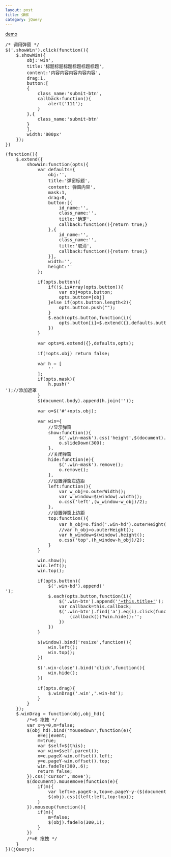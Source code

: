 ```yaml
---
layout: post
title: 弹框
category: jQuery
---
```


[demo](http://f2es.net/demo/show_window.html)
<pre>
/* 调用弹窗 */
$('.showWin').click(function(){
    $.showWin({
        obj:'win',
        title:'标题标题标题标题标题标题',
        content:'内容内容内容内容内容',
        drag:1,
        button:[
        {
            class_name:'submit-btn',
            callback:function(){
                alert('111');
            }
        },{
            class_name:'submit-btn'
        }
        ],
        width:'800px'
    });
})
</pre>
<pre>
(function(){
    $.extend({
        showWin:function(opts){
            var defaults={
                obj:'',
                title:'弹窗标题',
                content:'弹窗内容',
                mask:1,
                drag:0,
                button:[{
                    id_name:'',
                    class_name:'',
                    title:'确定',
                    callback:function(){return true;}
                },{
                    id_name:'',
                    class_name:'',
                    title:'取消',
                    callback:function(){return true;}
                }],
                width:'',
                height:''
            };

            if(opts.button){
                if(!$.isArray(opts.button)){
                    var obj=opts.button;
                    opts.button=[obj]
                }else if(opts.button.length<2){
                    opts.button.push("");
                }
                $.each(opts.button,function(i){
                    opts.button[i]=$.extend({},defaults.button[i],opts.button[i]);
                })
            }

            var opts=$.extend({},defaults,opts);
            
            if(!opts.obj) return false;

            var h = [
                '<div id="'+opts.obj+'" class="win" style="display:none;width:'+opts.width+';">',
                '<div class="win-hd"><h3>'+opts.title+'</h3><a href="#" class="win-close" title="关闭">X</a></div>',
                '<div class="win-bd">'+opts.content+'</div>',
                '</div>'
            ];
            if(opts.mask){
                h.push('<div class="win-mask"></div>');//添加遮罩
            }
            $(document.body).append(h.join(''));
            
            var o=$('#'+opts.obj);
            
            var win={
                //显示弹窗
                show:function(){
                    $('.win-mask').css('height',$(document).height());
                    o.slideDown(300);
                },
                //关闭弹窗
                hide:function(e){
                    $('.win-mask').remove();
                    o.remove();
                },
                //设置弹窗左边距
                left:function(){
                    var w_obj=o.outerWidth();
                    var w_window=$(window).width();
                    o.css('left',(w_window-w_obj)/2);
                },
                //设置弹窗上边距
                top:function(){
                    var h_obj=o.find('.win-hd').outerHeight()+o.find('.win-bd').outerHeight();//获取弹框高度
                    //var h_obj=o.outerHeight();
                    var h_window=$(window).height();
                    o.css('top',(h_window-h_obj)/2);
                }
            }
            
            win.show();
            win.left();
            win.top();

            if(opts.button){
                $('.win-bd').append('<div class="win-btn"></div>');
                $.each(opts.button,function(i){
                    $('.win-btn').append('<a href="javascript:;" id="'+this.id_name+'" class="'+this.class_name+'" title="'+this.title+'"><span>'+this.title+'</span></a>');
                    var callback=this.callback;
                    $('.win-btn').find('a').eq(i).click(function(){
                        (callback())?win.hide():'';
                    })
                })
            }
            
            $(window).bind('resize',function(){
                win.left();
                win.top();
            })
            
            $('.win-close').bind('click',function(){
                win.hide();
            })

            if(opts.drag){
                $.winDrag('.win','.win-hd');    
            }
        }
    });
    $.winDrag = function(obj,obj_hd){
        /*=S 拖拽 */
        var x=y=0,m=false;
        $(obj_hd).bind('mousedown',function(e){
            e=e||event;
            m=true;
            var $self=$(this);
            var win=$self.parent();
            x=e.pageX-win.offset().left;
            y=e.pageY-win.offset().top;
            win.fadeTo(300,.6);
            return false;
        }).css('cursor','move');
        $(document).mousemove(function(e){
            if(m){
                var left=e.pageX-x,top=e.pageY-y-($(document).scrollTop());
                $(obj).css({left:left,top:top});
            }
        }).mouseup(function(){
            if(m){
                m=false;
                $(obj).fadeTo(300,1);
            }
        })
        /*=E 拖拽 */
    }
})(jQuery);
</pre>